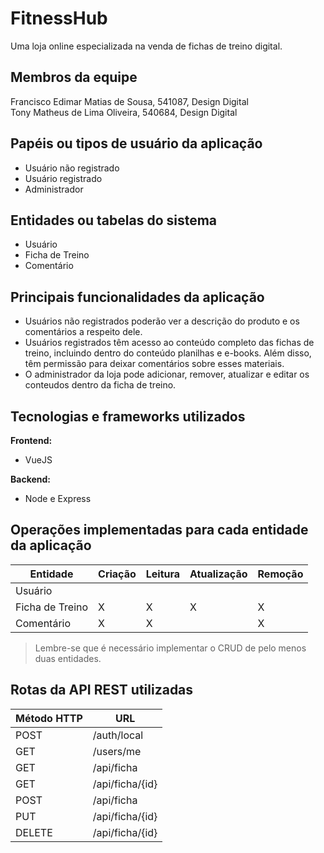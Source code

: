 # FitnessHub   

Uma loja online especializada na venda de fichas de treino digital.

## Membros da equipe

Francisco Edimar Matias de Sousa, 541087, Design Digital <br>
Tony Matheus de Lima Oliveira, 540684, Design Digital

## Papéis ou tipos de usuário da aplicação

- Usuário não registrado
- Usuário registrado
- Administrador

## Entidades ou tabelas do sistema

- Usuário
- Ficha de Treino
- Comentário

## Principais funcionalidades da aplicação

- Usuários não registrados poderão ver a descrição do produto e os comentários a respeito dele.
- Usuários registrados têm acesso ao conteúdo completo das fichas de treino, incluindo dentro do conteúdo planilhas e e-books. Além disso, têm permissão para deixar comentários sobre esses materiais.
- O administrador da loja pode adicionar, remover, atualizar e editar os conteudos dentro da ficha de treino.

## Tecnologias e frameworks utilizados

**Frontend:**

- VueJS

**Backend:**

- Node e Express


## Operações implementadas para cada entidade da aplicação


| Entidade| Criação | Leitura | Atualização | Remoção |
| --- | --- | --- | --- | --- |
| Usuário |  |  |  |  |
| Ficha de Treino | X  | X |  X | X |
| Comentário | X |  X  |  | X |

> Lembre-se que é necessário implementar o CRUD de pelo menos duas entidades.

## Rotas da API REST utilizadas

| Método HTTP | URL |
| --- | --- |
| POST | /auth/local |
| GET | /users/me |
| GET | /api/ficha |
| GET | /api/ficha/{id} |
| POST | /api/ficha |
| PUT | /api/ficha/{id} |
| DELETE | /api/ficha/{id} |
